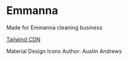 # Emmanna
Made for Emmanna cleaning business 

<a href="https://tailwindcss.com/docs/installation/play-cdn">Tailwind CDN</a>

Material Design Icons
    Author:
        Austin Andrews